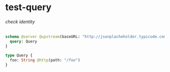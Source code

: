 # test-query

###### check identity


```graphql @server
schema @server @upstream(baseURL: "http://jsonplacheholder.typicode.com") {
  query: Query
}

type Query {
  foo: String @http(path: "/foo")
}
```
